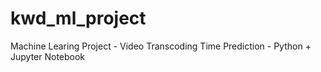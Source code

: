 # kwd_ml_project
Machine Learing Project - Video Transcoding Time Prediction - Python + Jupyter Notebook
